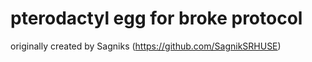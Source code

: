 # pterodactyl egg for broke protocol
originally created by Sagniks (https://github.com/SagnikSRHUSE)
